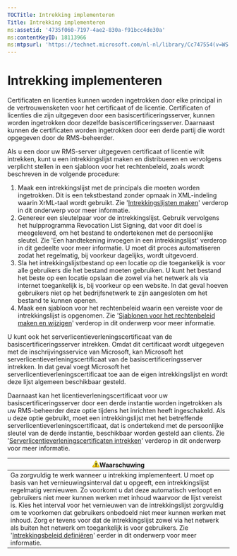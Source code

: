 ```yaml
---
TOCTitle: Intrekking implementeren
Title: Intrekking implementeren
ms:assetid: '4735f060-7197-4ae2-830a-f91bcc4de30a'
ms:contentKeyID: 18113966
ms:mtpsurl: 'https://technet.microsoft.com/nl-nl/library/Cc747554(v=WS.10)'
---
```


Intrekking implementeren
========================

Certificaten en licenties kunnen worden ingetrokken door elke principal in de vertrouwensketen voor het certificaat of de licentie. Certificaten of licenties die zijn uitgegeven door een basiscertificeringsserver, kunnen worden ingetrokken door dezelfde basiscertificeringsserver. Daarnaast kunnen de certificaten worden ingetrokken door een derde partij die wordt opgegeven door de RMS-beheerder.

Als u een door uw RMS-server uitgegeven certificaat of licentie wilt intrekken, kunt u een intrekkingslijst maken en distribueren en vervolgens verplicht stellen in een sjabloon voor het rechtenbeleid, zoals wordt beschreven in de volgende procedure:

1.  Maak een intrekkingslijst met de principals die moeten worden ingetrokken. Dit is een tekstbestand zonder opmaak in XML-indeling waarin XrML-taal wordt gebruikt. Zie '[Intrekkingslijsten maken](https://technet.microsoft.com/1ef75199-3344-4225-84de-a863a777696a)' verderop in dit onderwerp voor meer informatie.
2.  Genereer een sleutelpaar voor de intrekkingslijst. Gebruik vervolgens het hulpprogramma Revocation List Signing, dat voor dit doel is meegeleverd, om het bestand te ondertekenen met de persoonlijke sleutel. Zie 'Een handtekening invoegen in een intrekkingslijst' verderop in dit gedeelte voor meer informatie. U moet dit proces automatiseren zodat het regelmatig, bij voorkeur dagelijks, wordt uitgevoerd.
3.  Sla het intrekkingslijstbestand op een locatie op die toegankelijk is voor alle gebruikers die het bestand moeten gebruiken. U kunt het bestand het beste op een locatie opslaan die zowel via het netwerk als via internet toegankelijk is, bij voorkeur op een website. In dat geval hoeven gebruikers niet op het bedrijfsnetwerk te zijn aangesloten om het bestand te kunnen openen.
4.  Maak een sjabloon voor het rechtenbeleid waarin een vereiste voor de intrekkingslijst is opgenomen. Zie '[Sjablonen voor het rechtenbeleid maken en wijzigen](https://technet.microsoft.com/6014176f-ef71-4d29-b3e3-da129c18563d)' verderop in dit onderwerp voor meer informatie.

U kunt ook het serverlicentieverleningscertificaat van de basiscertificeringsserver intrekken. Omdat dit certificaat wordt uitgegeven met de inschrijvingsservice van Microsoft, kan Microsoft het serverlicentieverleningscertificaat van de basiscertificeringsserver intrekken. In dat geval voegt Microsoft het serverlicentieverleningscertificaat toe aan de eigen intrekkingslijst en wordt deze lijst algemeen beschikbaar gesteld.

Daarnaast kan het licentieverleningscertificaat voor uw basiscertificeringsserver door een derde instantie worden ingetrokken als uw RMS-beheerder deze optie tijdens het inrichten heeft ingeschakeld. Als u deze optie gebruikt, moet een intrekkingslijst met het betreffende serverlicentieverleningscertificaat, dat is ondertekend met de persoonlijke sleutel van de derde instantie, beschikbaar worden gesteld aan clients. Zie '[Serverlicentieverleningscertificaten intrekken](https://technet.microsoft.com/8020861d-d196-4431-8282-044675ef5616)' verderop in dit onderwerp voor meer informatie.

| ![](/security-updates/images/Cc747554.Caution(WS.10).gif)Waarschuwing                                                                                                                                                                                                                                                                                                                                                                                                                                                                                                                                                                                                                                                       |
|----------------------------------------------------------------------------------------------------------------------------------------------------------------------------------------------------------------------------------------------------------------------------------------------------------------------------------------------------------------------------------------------------------------------------------------------------------------------------------------------------------------------------------------------------------------------------------------------------------------------------------------------------------------------------------------------------------------------------------------|
| Ga zorgvuldig te werk wanneer u intrekking implementeert. U moet op basis van het vernieuwingsinterval dat u opgeeft, een intrekkingslijst regelmatig vernieuwen. Zo voorkomt u dat deze automatisch verloopt en gebruikers niet meer kunnen werken met inhoud waarvoor de lijst vereist is. Kies het interval voor het vernieuwen van de intrekkingslijst zorgvuldig om te voorkomen dat gebruikers onbedoeld niet meer kunnen werken met inhoud. Zorg er tevens voor dat de intrekkingslijst zowel via het netwerk als buiten het netwerk om toegankelijk is voor gebruikers. Zie '[Intrekkingsbeleid definiëren](https://technet.microsoft.com/e2fffe9f-def7-439b-a8aa-43f8a065813d)' eerder in dit onderwerp voor meer informatie. |
